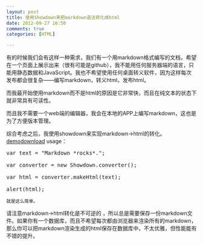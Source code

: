 ```yaml
---
layout: post
title: 使用Showdown来把markdown语法转化成html
date: 2012-09-27 16:50
comments: true
categories: [HTML]

---
```


有的时候我们会有这样一种需求，我们有一个用markdown格式编写的文档，希望在一个页面上展示出来（很有可能是github），我不能用任何服务器端的语言，只能用静态数据和JavaScript。我也不希望使用任何桌面转义软件，因为这样每次发布都会很复杂——编写markdown，转义html，发布html。

而我最开始使用markdown而不是html的原因是它非常快，而且在纯文本的状态下就非常具有可读性。

而且我不需要一个web端的编辑器，我会在本地的APP上编写markdown，这也是为了方便版本管理。

综合考虑之后，我使用showdown来实现markdown-&gt;html的转化。
<a href="http://softwaremaniacs.org/playground/showdown-highlight/">demo</a><a href="http://softwaremaniacs.org/playground/showdown-highlight/showdown.js">download</a>
usage：
<pre>var text = "Markdown *rocks*.";

var converter = new Showdown.converter();  

var html = converter.makeHtml(text); 

alert(html);</pre><code>就是这么简单。</code>
请注意markdown-&gt;html转化是不可逆的 ，所以总是需要保存一份markdown文件。如果你有一个数据库，而且不希望每次都由浏览器来渲染所有的markdown，那么你可以把markdown渲染生成的html保存在数据库中，不太优雅，但性能能有不错的提升。

